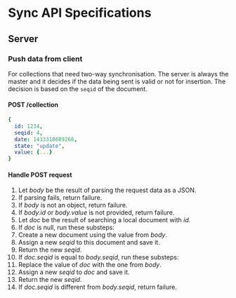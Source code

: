 # Sync API Specifications

## Server

### Push data from client

For collections that need two-way synchronisation.
The server is always the master and it decides if the data being sent is valid or not for insertion. The decision is based on the `seqid` of the document.

#### POST /collection

```yaml
{
  id: 1234,
  seqid: 4,
  date: 1433318689266,
  state: "update",
  value: {...}
}
```

#### Handle POST request

1. Let *body* be the result of parsing the request data as a JSON.
 1. If parsing fails, return failure.
 2. If *body* is not an object, return failure.
 3. If *body.id* or *body.value* is not provided, return failure.
2. Let *doc* be the result of searching a local document with *id*.
3. If *doc* is null, run these substeps:
 1. Create a new document using the value from *body*.
 2. Assign a new *seqid* to this document and save it.
 3. Return the new *seqid*.
4. If *doc.seqid* is equal to *body.seqid*, run these substeps:
 1. Replace the value of *doc* with the one from *body*.
 2. Assign a new *seqid* to *doc* and save it.
 3. Return the new *seqid*.
5. If *doc.seqid* is different from *body.seqid*, return failure.
